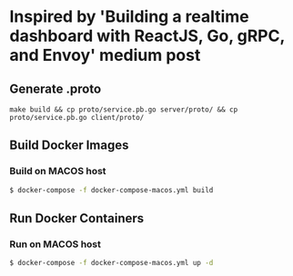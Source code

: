 # Inspired by 'Building a realtime dashboard with ReactJS, Go, gRPC, and Envoy' medium post

## Generate .proto

```
make build && cp proto/service.pb.go server/proto/ && cp proto/service.pb.go client/proto/
```

## Build Docker Images

### Build on MACOS host

```sh
$ docker-compose -f docker-compose-macos.yml build
```

## Run Docker Containers

### Run on MACOS host

```sh
$ docker-compose -f docker-compose-macos.yml up -d
```
